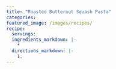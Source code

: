 ```yaml
---
title: "Roasted Butternut Squash Pasta"
categories:
featured_image: /images/recipes/
recipe:
  servings: 
  ingredients_markdown: |-
    *
  directions_markdown: |-
    1.
---
```


